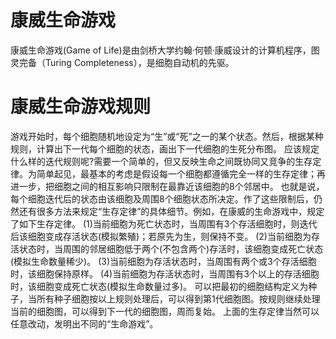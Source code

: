 # 康威生命游戏
康威生命游戏(Game of Life)是由剑桥大学约翰·何顿·康威设计的计算机程序，图灵完备（Turing Completeness），是细胞自动机的先驱。
# 康威生命游戏规则
游戏开始时，每个细胞随机地设定为“生”或“死”之一的某个状态。然后，根据某种规则，计算出下一代每个细胞的状态，画出下一代细胞的生死分布图。
应该规定什么样的迭代规则呢?需要一个简单的，但又反映生命之间既协同又竞争的生存定律。为简单起见，最基本的考虑是假设每一个细胞都遵循完全一样的生存定律；再进一步，把细胞之间的相互影响只限制在最靠近该细胞的8个邻居中。
也就是说，每个细胞迭代后的状态由该细胞及周围8个细胞状态所决定。作了这些限制后，仍然还有很多方法来规定“生存定律”的具体细节。例如，在康威的生命游戏中，规定了如下生存定律。
(1)当前细胞为死亡状态时，当周围有3个存活细胞时，则迭代后该细胞变成存活状态(模拟繁殖)；若原先为生，则保持不变。
(2)当前细胞为存活状态时，当周围的邻居细胞低于两个(不包含两个)存活时，该细胞变成死亡状态(模拟生命数量稀少)。
(3)当前细胞为存活状态时，当周围有两个或3个存活细胞时，该细胞保持原样。
(4)当前细胞为存活状态时，当周围有3个以上的存活细胞时，该细胞变成死亡状态(模拟生命数量过多)。
可以把最初的细胞结构定义为种子，当所有种子细胞按以上规则处理后，可以得到第1代细胞图。按规则继续处理当前的细胞图，可以得到下一代的细胞图，周而复始。
上面的生存定律当然可以任意改动，发明出不同的“生命游戏”。
